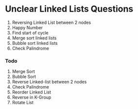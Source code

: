 # Unclear Linked Lists Questions

1. Reversing Linked List between 2 nodes
2. Happy Number
3. Find start of cycle
4. Merge sort linked lists
5. Bubble sort linked lists
6. Check Palindrome


### Todo

1. Merge Sort
2. Bubble Sort
3. Reverse Linked-list between 2 nodes
4. Check Palindrome
5. Reorder Linked List
6. Reverse in K-Group
7. Rotate List
